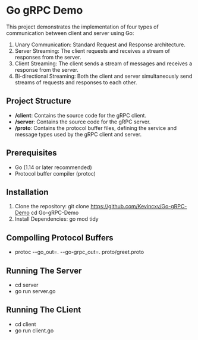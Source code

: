 # Go gRPC Demo


This project demonstrates the implementation of four types of communication between client and server using Go:

1. Unary Communication: Standard Request and Response architecture.
2. Server Streaming: The client requests and receives a stream of responses from the server.
3. Client Streaming: The client sends a stream of messages and receives a response from the server.
4. Bi-directional Streaming: Both the client and server simultaneously send streams of requests and responses to each other.

## Project Structure

- **/client**: Contains the source code for the gRPC client.
- **/server**: Contains the source code for the gRPC server.
- **/proto**: Contains the protocol buffer files, defining the service and message types used by the gRPC client and server.

## Prerequisites

- Go (1.14 or later recommended)
- Protocol buffer compiler (protoc)

## Installation

1. Clone the repository:
   git clone https://github.com/Kevincxv/Go-gRPC-Demo
   cd Go-gRPC-Demo
2. Install Dependencies:
   go mod tidy

## Compolling Protocol Buffers
- protoc --go_out=. --go-grpc_out=. proto/greet.proto

## Running The Server

- cd server
- go run server.go

## Running The CLient

- cd client
- go run client.go